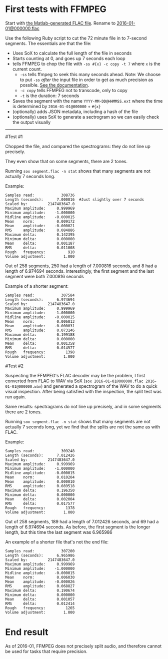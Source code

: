 # First tests with FFMPEG

Start with [the Matlab-generated FLAC file](https://archive.org/details/72MinuteAudioFileWithTonesAt7SecondIntervals).
Rename to 2016-01-01@000000.flac

Use the following Ruby script to cut the 72 minute file in to 7-second segments.
The essentials are that the file:

- Uses SoX to calculate the full length of the file in seconds
- Starts counting at 0, and goes up 7 seconds each loop
- tells FFMPEG to chop the file with `-ss #{x} -c copy -t 7` where `x` is the current count.
	- `-ss` tells ffmpeg to seek this many seconds ahead. Note: We choose to put `-ss` *after* the input file in order to get as much precision as possible. [See the documentation](https://trac.ffmpeg.org/wiki/Seeking).
	- `-c copy` tells FFMPEG not to transcode, only to copy
	- `-t` is the duration: 7 seconds
- Saves the segment with the name `YYYY-MM-DD@HHMMSS.ext` where the time is determined by `2016-01-01@000000` + `#{x}`
- (optionally) adds JSON metadata, including a hash of the file
- (optionally) uses SoX to generate a sectrogram so we can easily check the output visually


---

#Test #1

Chopped the file, and compared the spectrograms: they do not line up precisely.

They even show that on some segments, there are 2 tones.

Running `sox segment.flac -n stat` shows that many segments are not actually 7 seconds long.

Example:

```
Samples read:            308736
Length (seconds):      7.000816  #Just slightly over 7 seconds
Scaled by:         2147483647.0
Maximum amplitude:     0.999969
Minimum amplitude:    -1.000000
Midline amplitude:    -0.000015
Mean    norm:          0.009172
Mean    amplitude:    -0.000021
RMS     amplitude:     0.084886
Maximum delta:         0.142395
Minimum delta:         0.000000
Mean    delta:         0.001187
RMS     delta:         0.011008
Rough   frequency:          910
Volume adjustment:        1.000
```

Out of 258 segments, 250 had a length of 7.000816 seconds, and 8 had a length of 6.974694 seconds.
Interestingly, the first segment and the last segment were both 7.000816 seconds

Example of a shorter segment:

```
Samples read:            307584
Length (seconds):      6.974694
Scaled by:         2147483647.0
Maximum amplitude:     0.999969
Minimum amplitude:    -1.000000
Midline amplitude:    -0.000015
Mean    norm:          0.006813
Mean    amplitude:    -0.000031
RMS     amplitude:     0.073146
Maximum delta:         0.199188
Minimum delta:         0.000000
Mean    delta:         0.001358
RMS     delta:         0.014577
Rough   frequency:         1398
Volume adjustment:        1.000
```


#Test #2

Suspecting the FFMPEG's FLAC decoder may be the problem, I first converted from FLAC to WAV via SoX (`sox 2016-01-01@000000.flac 2016-01-01@000000.wav`) and generated a spectrogram of the WAV to do a quick visual inspection.
After being satisfied with the inspection, the split test was run again.

Same results: spectragrams do not line up precisely, and in some segments there are 2 tones.

Running `sox segment.flac -n stat` shows that many segments are not actually 7 seconds long, yet we find that the splits are not the same as with FLAC.

Example:

```
Samples read:            309248
Length (seconds):      7.012426
Scaled by:         2147483647.0
Maximum amplitude:     0.999969
Minimum amplitude:    -1.000000
Midline amplitude:    -0.000015
Mean    norm:          0.010204
Mean    amplitude:     0.000010
RMS     amplitude:     0.089518
Maximum delta:         0.196350
Minimum delta:         0.000000
Mean    delta:         0.002004
RMS     delta:         0.017577
Rough   frequency:         1378
Volume adjustment:        1.000
```

Out of 258 segments, 189 had a length of 7.012426 seconds, and 69 had a length of 6.974694 seconds.
As before, the first segment is the longer length, but this time the last segment was 6.965986


An example of a shorter file that's not the end file:

```
Samples read:            307200
Length (seconds):      6.965986
Scaled by:         2147483647.0
Maximum amplitude:     0.999969
Minimum amplitude:    -1.000000
Midline amplitude:    -0.000015
Mean    norm:          0.006030
Mean    amplitude:    -0.000026
RMS     amplitude:     0.068827
Maximum delta:         0.190674
Minimum delta:         0.000000
Mean    delta:         0.001057
RMS     delta:         0.012414
Rough   frequency:         1265
Volume adjustment:        1.000
```


# End result

As of 2016-01, FFMPEG does not precisely split audio, and therefore cannot be used for tasks that require precision.
